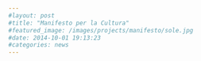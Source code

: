 ```yaml
---
#layout: post
#title: "Manifesto per la Cultura"
#featured_image: /images/projects/manifesto/sole.jpg
#date: 2014-10-01 19:13:23
#categories: news
---
```

<!--

<img src="http://transit7.cargocollective.com/1/10/325579/5418159/sole.jpg" alt="Manifesto cover">
<p><i>Manifesto per la Cultura</i> is an infographic, designed on an <a href="http://www.ilsole24ore.com/art/cultura/2013-02-11/ministero-svecchiare-115923.shtml?uuid=Abd0BJTH&refresh_ce=1" target="_blank">article</a> of the economist Giovanna Segre for <b>Il Sole 24 Ore</b>.</p>

<p>The article examines the investment strategies in the culture sector of the Italian political parties.</p>
<br>
<img src="http://payload155.cargocollective.com/1/10/325579/5418159/sole24ore_1_o.jpg" alt="Manifesto per la cultura">
<br>
<br>
<p>Project made with <a href="http://cargocollective.com/gloriaangelini" target="_blank">Gloria Angelini</a> and Giacomo Zonta.</p>
